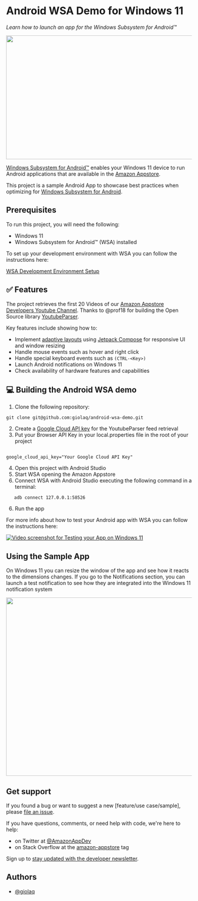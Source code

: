 # Android WSA Demo for Windows 11
_Learn how to launch an app for the Windows Subsystem for Android™️_

<img src="https://github.com/giolaq/AADevs/blob/main/gifs/aadevsui.gif" width="640" height="336" />

[Windows Subsystem for Android™️](https://learn.microsoft.com/en-us/windows/android/wsa/) enables your Windows 11 device to run Android applications that are available in the [Amazon Appstore](https://developer.amazon.com/apps-and-games/appstore-on-windows-11).

This project is a sample Android App to showcase best practices when optimizing for [Windows Subsystem for Android](https://learn.microsoft.com/en-us/windows/android/wsa/).

## Prerequisites

To run this project, you will need the following:
- Windows 11
- Windows Subsystem for Android™️ (WSA) installed

To set up your development environment with WSA you can follow the instructions here:

[WSA Development Environment Setup](https://learn.microsoft.com/en-us/windows/android/wsa/#set-up-your-development-environment)

## ✅ Features

The project retrieves the first 20 Videos of our [Amazon Appstore Developers Youtube Channel](https://www.youtube.com/c/AmazonAppstoreDevelopers). Thanks to @prof18 for building the Open Source library [YoutubeParser](https://github.com/prof18/YoutubeParser).

Key features include showing how to:
- Implement [adaptive layouts](https://developer.android.com/jetpack/compose/layouts/adaptive) using [Jetpack Compose](https://developer.android.com/jetpack/compose) for responsive UI and window resizing
- Handle mouse events such as hover and right click
- Handle special keyboard events such as `(CTRL-<Key>)`
- Launch Android notifications on Windows 11
- Check availability of hardware features and capabilities

## 💻 Building the Android WSA demo

1. Clone the following repository:

`git clone git@github.com:giolaq/android-wsa-demo.git`

2. Create a [Google Cloud API key](https://cloud.google.com/docs/authentication/api-keys?hl=en&visit_id=638007358010576297-2547601963&rd=1#creating-browser-api-keys) for the YoutubeParser feed retrieval
3. Put your Browser API Key in your local.properties file in the root of your project

```

google_cloud_api_key="Your Google Cloud API Key"

```

4. Open this project with Android Studio
5. Start WSA opening the Amazon Appstore
6. Connect WSA with Android Studio executing the following command in a terminal:
```
   adb connect 127.0.0.1:58526
```
6. Run the app

For more info about how to test your Android app with WSA you can follow the instructions here:

[![Video screenshot for Testing your App on Windows 11](https://img.youtube.com/vi/z_ehadkRyzY/0.jpg)](https://www.youtube.com/watch?v=z_ehadkRyzY)


## Using the Sample App

On Windows 11 you can resize the window of the app and see how it reacts to the dimensions changes.
If you go to the Notifications section, you can launch a test notification to see how they are integrated into the Windows 11 notification system

<img src="https://github.com/amazonappdev/AADevs/blob/main/gifs/notifications.gif" width="640" height="484" />

## Get support

If you found a bug or want to suggest a new [feature/use case/sample], please [file an issue](../../issues).

If you have questions, comments, or need help with code, we're here to help:
- on Twitter at [@AmazonAppDev](https://twitter.com/AmazonAppDev)
- on Stack Overflow at the [amazon-appstore](https://stackoverflow.com/questions/tagged/amazon-appstore) tag

Sign up to [stay updated with the developer newsletter](https://m.amazonappservices.com/subscribe-newsletter).

## Authors

- [@giolaq](https://twitter.com/giolaq)
